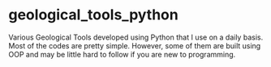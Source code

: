 geological_tools_python
=======================

Various Geological Tools developed using Python that I use on a daily basis. Most of the codes are pretty simple. However, some of them are built using OOP and may be little hard to follow if you are new to programming.
